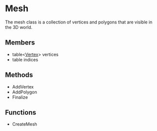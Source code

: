 # Mesh #
The mesh class is a collection of vertices and polygons that are visible in the 3D world.

## Members ##
- table<[Vertex](LUA_Vertex)\> vertices
- table<number> indices

## Methods ##
- AddVertex
- AddPolygon
- Finalize

## Functions ##
- CreateMesh
